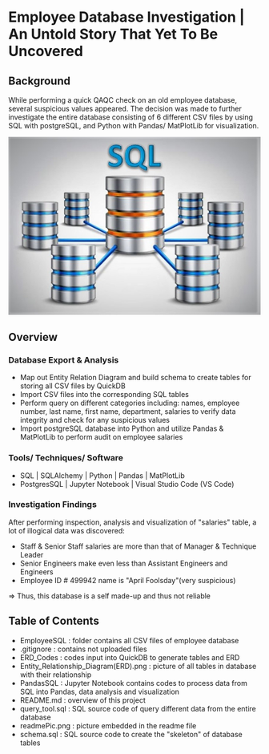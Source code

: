 # Employee Database Investigation | An Untold Story That Yet To Be Uncovered
## Background
While performing a quick QAQC check on an old employee database, several suspicious values appeared. The decision was made to further investigate the entire database consisting of 6 different CSV files by using SQL with postgreSQL, and Python with Pandas/ MatPlotLib for visualization.  
  
  
![Image description](readmePic.jpg)  
  
  

## Overview
### Database Export & Analysis
 * Map out Entity Relation Diagram and build schema to create tables for storing all CSV files by QuickDB
 * Import CSV files into the corresponding SQL tables
 * Perform query on different categories including: names, employee number, last name, first name, department, salaries to verify data integrity and check for any suspicious values
 * Import postgreSQL database into Python and utilize Pandas & MatPlotLib to perform audit on employee salaries 
 
 ### Tools/ Techniques/ Software
 * SQL | SQLAlchemy | Python | Pandas | MatPlotLib
 * PostgresSQL | Jupyter Notebook | Visual Studio Code (VS Code)
 
 ### Investigation Findings
 After performing inspection, analysis and visualization of "salaries" table, a lot of illogical data was discovered:
* Staff & Senior Staff salaries are more than that of Manager & Technique Leader
* Senior Engineers make even less than Assistant Engineers and Engineers 
* Employee ID # 499942 name is "April Foolsday"(very suspicious)

=> Thus, this database is a self made-up and thus not reliable

## Table of Contents
* EmployeeSQL : folder contains all CSV files of employee database
* .gitignore : contains not uploaded files
* ERD_Codes : codes input into QuickDB to generate tables and ERD
* Entity_Relationship_Diagram(ERD).png : picture of all tables in database with their relationship
* PandasSQL : Jupyter Notebook contains codes to process data from SQL into Pandas, data analysis and visualization
* README.md : overview of this project
* query_tool.sql : SQL source code of query different data from the entire database
* readmePic.png : picture embedded in the readme file
* schema.sql : SQL source code to create the "skeleton" of database tables
